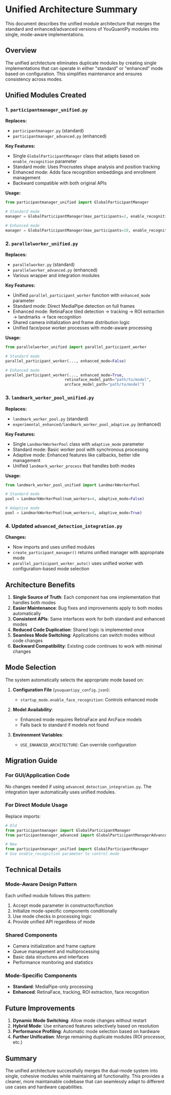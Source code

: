 # Unified Architecture Summary

This document describes the unified module architecture that merges the standard and enhanced/advanced versions of YouQuantiPy modules into single, mode-aware implementations.

## Overview

The unified architecture eliminates duplicate modules by creating single implementations that can operate in either "standard" or "enhanced" mode based on configuration. This simplifies maintenance and ensures consistency across modes.

## Unified Modules Created

### 1. `participantmanager_unified.py`
**Replaces:**
- `participantmanager.py` (standard)
- `participantmanager_advanced.py` (enhanced)

**Key Features:**
- Single `GlobalParticipantManager` class that adapts based on `enable_recognition` parameter
- Standard mode: Uses Procrustes shape analysis and position tracking
- Enhanced mode: Adds face recognition embeddings and enrollment management
- Backward compatible with both original APIs

**Usage:**
```python
from participantmanager_unified import GlobalParticipantManager

# Standard mode
manager = GlobalParticipantManager(max_participants=2, enable_recognition=False)

# Enhanced mode  
manager = GlobalParticipantManager(max_participants=10, enable_recognition=True)
```

### 2. `parallelworker_unified.py`
**Replaces:**
- `parallelworker.py` (standard)
- `parallelworker_advanced.py` (enhanced)
- Various wrapper and integration modules

**Key Features:**
- Unified `parallel_participant_worker` function with `enhanced_mode` parameter
- Standard mode: Direct MediaPipe detection on full frames
- Enhanced mode: RetinaFace tiled detection → tracking → ROI extraction → landmarks → face recognition
- Shared camera initialization and frame distribution logic
- Unified face/pose worker processes with mode-aware processing

**Usage:**
```python
from parallelworker_unified import parallel_participant_worker

# Standard mode
parallel_participant_worker(..., enhanced_mode=False)

# Enhanced mode
parallel_participant_worker(..., enhanced_mode=True, 
                          retinaface_model_path="path/to/model",
                          arcface_model_path="path/to/model")
```

### 3. `landmark_worker_pool_unified.py`
**Replaces:**
- `landmark_worker_pool.py` (standard)
- `experimental_enhanced/landmark_worker_pool_adaptive.py` (enhanced)

**Key Features:**
- Single `LandmarkWorkerPool` class with `adaptive_mode` parameter
- Standard mode: Basic worker pool with synchronous processing
- Adaptive mode: Enhanced features like callbacks, better idle management
- Unified `landmark_worker_process` that handles both modes

**Usage:**
```python
from landmark_worker_pool_unified import LandmarkWorkerPool

# Standard mode
pool = LandmarkWorkerPool(num_workers=4, adaptive_mode=False)

# Adaptive mode
pool = LandmarkWorkerPool(num_workers=4, adaptive_mode=True)
```

### 4. Updated `advanced_detection_integration.py`
**Changes:**
- Now imports and uses unified modules
- `create_participant_manager()` returns unified manager with appropriate mode
- `parallel_participant_worker_auto()` uses unified worker with configuration-based mode selection

## Architecture Benefits

1. **Single Source of Truth**: Each component has one implementation that handles both modes
2. **Easier Maintenance**: Bug fixes and improvements apply to both modes automatically
3. **Consistent APIs**: Same interfaces work for both standard and enhanced modes
4. **Reduced Code Duplication**: Shared logic is implemented once
5. **Seamless Mode Switching**: Applications can switch modes without code changes
6. **Backward Compatibility**: Existing code continues to work with minimal changes

## Mode Selection

The system automatically selects the appropriate mode based on:

1. **Configuration File** (`youquantipy_config.json`):
   - `startup_mode.enable_face_recognition`: Controls enhanced mode
   
2. **Model Availability**:
   - Enhanced mode requires RetinaFace and ArcFace models
   - Falls back to standard if models not found

3. **Environment Variables**:
   - `USE_ENHANCED_ARCHITECTURE`: Can override configuration

## Migration Guide

### For GUI/Application Code
No changes needed if using `advanced_detection_integration.py`. The integration layer automatically uses unified modules.

### For Direct Module Usage
Replace imports:
```python
# Old
from participantmanager import GlobalParticipantManager
from participantmanager_advanced import GlobalParticipantManagerAdvanced

# New
from participantmanager_unified import GlobalParticipantManager
# Use enable_recognition parameter to control mode
```

## Technical Details

### Mode-Aware Design Pattern
Each unified module follows this pattern:
1. Accept mode parameter in constructor/function
2. Initialize mode-specific components conditionally
3. Use mode checks in processing logic
4. Provide unified API regardless of mode

### Shared Components
- Camera initialization and frame capture
- Queue management and multiprocessing
- Basic data structures and interfaces
- Performance monitoring and statistics

### Mode-Specific Components
- **Standard**: MediaPipe-only processing
- **Enhanced**: RetinaFace, tracking, ROI extraction, face recognition

## Future Improvements

1. **Dynamic Mode Switching**: Allow mode changes without restart
2. **Hybrid Mode**: Use enhanced features selectively based on resolution
3. **Performance Profiling**: Automatic mode selection based on hardware
4. **Further Unification**: Merge remaining duplicate modules (ROI processor, etc.)

## Summary

The unified architecture successfully merges the dual-mode system into single, cohesive modules while maintaining all functionality. This provides a cleaner, more maintainable codebase that can seamlessly adapt to different use cases and hardware capabilities.